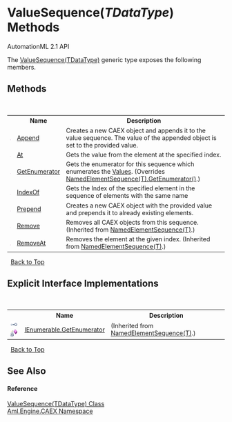 # ValueSequence(*TDataType*) Methods
AutomationML 2.1 API 

The <a href="T_Aml_Engine_CAEX_ValueSequence_1">ValueSequence(TDataType)</a> generic type exposes the following members.


## Methods
&nbsp;<table><tr><th></th><th>Name</th><th>Description</th></tr><tr><td>![Public method](media/pubmethod.gif "Public method")</td><td><a href="M_Aml_Engine_CAEX_ValueSequence_1_Append">Append</a></td><td>
Creates a new CAEX object and appends it to the value sequence. The value of the appended object is set to the provided value.</td></tr><tr><td>![Public method](media/pubmethod.gif "Public method")</td><td><a href="M_Aml_Engine_CAEX_ValueSequence_1_At">At</a></td><td>
Gets the value from the element at the specified index.</td></tr><tr><td>![Public method](media/pubmethod.gif "Public method")</td><td><a href="M_Aml_Engine_CAEX_ValueSequence_1_GetEnumerator">GetEnumerator</a></td><td>
Gets the enumerator for this sequence which enumerates the <a href="P_Aml_Engine_CAEX_ValueSequence_1_Values">Values</a>.
 (Overrides <a href="M_Aml_Engine_CAEX_NamedElementSequence_1_GetEnumerator">NamedElementSequence(T).GetEnumerator()</a>.)</td></tr><tr><td>![Public method](media/pubmethod.gif "Public method")</td><td><a href="M_Aml_Engine_CAEX_ValueSequence_1_IndexOf">IndexOf</a></td><td>
Gets the Index of the specified element in the sequence of elements with the same name</td></tr><tr><td>![Public method](media/pubmethod.gif "Public method")</td><td><a href="M_Aml_Engine_CAEX_ValueSequence_1_Prepend">Prepend</a></td><td>
Creates a new CAEX object with the provided value and prepends it to already existing elements.</td></tr><tr><td>![Public method](media/pubmethod.gif "Public method")</td><td><a href="M_Aml_Engine_CAEX_NamedElementSequence_1_Remove">Remove</a></td><td>
Removes all CAEX objects from this sequence.
 (Inherited from <a href="T_Aml_Engine_CAEX_NamedElementSequence_1">NamedElementSequence(T)</a>.)</td></tr><tr><td>![Public method](media/pubmethod.gif "Public method")</td><td><a href="M_Aml_Engine_CAEX_NamedElementSequence_1_RemoveAt">RemoveAt</a></td><td>
Removes the element at the given index.
 (Inherited from <a href="T_Aml_Engine_CAEX_NamedElementSequence_1">NamedElementSequence(T)</a>.)</td></tr></table>&nbsp;
<a href="#valuesequence(*tdatatype*)-methods">Back to Top</a>

## Explicit Interface Implementations
&nbsp;<table><tr><th></th><th>Name</th><th>Description</th></tr><tr><td>![Explicit interface implementation](media/pubinterface.gif "Explicit interface implementation")![Private method](media/privmethod.gif "Private method")</td><td><a href="M_Aml_Engine_CAEX_NamedElementSequence_1_System_Collections_IEnumerable_GetEnumerator">IEnumerable.GetEnumerator</a></td><td> (Inherited from <a href="T_Aml_Engine_CAEX_NamedElementSequence_1">NamedElementSequence(T)</a>.)</td></tr></table>&nbsp;
<a href="#valuesequence(*tdatatype*)-methods">Back to Top</a>

## See Also


#### Reference
<a href="T_Aml_Engine_CAEX_ValueSequence_1">ValueSequence(TDataType) Class</a><br /><a href="N_Aml_Engine_CAEX">Aml.Engine.CAEX Namespace</a><br />